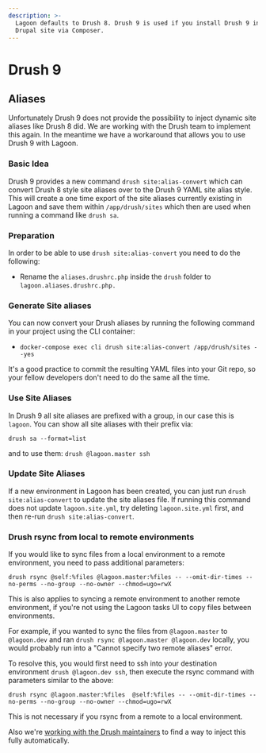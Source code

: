 ```yaml
---
description: >-
  Lagoon defaults to Drush 8. Drush 9 is used if you install Drush 9 into your
  Drupal site via Composer.
---
```


# Drush 9

## Aliases

Unfortunately Drush 9 does not provide the possibility to inject dynamic site aliases like Drush 8 did. We are working with the Drush team to implement this again. In the meantime we have a workaround that allows you to use Drush 9 with Lagoon.

### Basic Idea

Drush 9 provides a new command `drush site:alias-convert` which can convert Drush 8 style site aliases over to the Drush 9 YAML site alias style. This will create a one time export of the site aliases currently existing in Lagoon and save them within `/app/drush/sites` which then are used when running a command like `drush sa`.

### Preparation

In order to be able to use `drush site:alias-convert` you need to do the following:

* Rename the `aliases.drushrc.php` inside the `drush` folder to `lagoon.aliases.drushrc.php.`

### Generate Site aliases

You can now convert your Drush aliases by running the following command in your project using the CLI container:

* `docker-compose exec cli drush site:alias-convert /app/drush/sites --yes`

It's a good practice to commit the resulting YAML files into your Git repo, so your fellow developers don't need to do the same all the time.

### Use Site Aliases

In Drush 9 all site aliases are prefixed with a group, in our case this is `lagoon`. You can show all site aliases with their prefix via:

```text
drush sa --format=list
```

and to use them: `drush @lagoon.master ssh`

### Update Site Aliases

If a new environment in Lagoon has been created, you can just run `drush site:alias-convert` to update the site aliases file. If running this command does not update `lagoon.site.yml`, try deleting `lagoon.site.yml` first, and then re-run `drush site:alias-convert`.

### Drush rsync from local to remote environments

If you would like to sync files from a local environment to a remote environment, you need to pass additional parameters:

```text
drush rsync @self:%files @lagoon.master:%files -- --omit-dir-times --no-perms --no-group --no-owner --chmod=ugo=rwX
```

This is also applies to syncing a remote environment to another remote environment, if you're not using the Lagoon tasks UI to copy files between environments.

For example, if you wanted to sync the files from `@lagoon.master` to `@lagoon.dev` and ran `drush rsync @lagoon.master @lagoon.dev` locally, you would probably run into a "Cannot specify two remote aliases" error.

To resolve this, you would first need to ssh into your destination environment `drush @lagoon.dev ssh`, then execute the rsync command with parameters similar to the above:

```text
drush rsync @lagoon.master:%files  @self:%files -- --omit-dir-times --no-perms --no-group --no-owner --chmod=ugo=rwX
```

This is not necessary if you rsync from a remote to a local environment.

Also we're [working with the Drush maintainers](https://github.com/drush-ops/drush/issues/3491) to find a way to inject this fully automatically.

